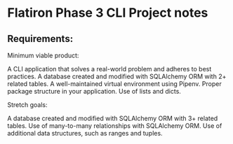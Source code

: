 # Flatiron Phase 3 CLI Project notes

## Requirements:

Minimum viable product:

A CLI application that solves a real-world problem and adheres to best practices.
A database created and modified with SQLAlchemy ORM with 2+ related tables.
A well-maintained virtual environment using Pipenv.
Proper package structure in your application.
Use of lists and dicts.

Stretch goals:

A database created and modified with SQLAlchemy ORM with 3+ related tables.
Use of many-to-many relationships with SQLAlchemy ORM.
Use of additional data structures, such as ranges and tuples.


